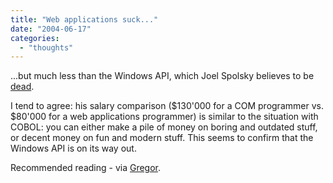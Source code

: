 ```yaml
---
title: "Web applications suck..."
date: "2004-06-17"
categories: 
  - "thoughts"
---
```


...but much less than the Windows API, which Joel Spolsky believes to be [dead](http://www.joelonsoftware.com/articles/APIWar.html).

I tend to agree: his salary comparison ($130'000 for a COM programmer vs. $80'000 for a web applications programmer) is similar to the situation with COBOL: you can either make a pile of money on boring and outdated stuff, or decent money on fun and modern stuff. This seems to confirm that the Windows API is on its way out.

Recommended reading - via [Gregor](http://greg.abstrakt.ch/archives/001724.html).
